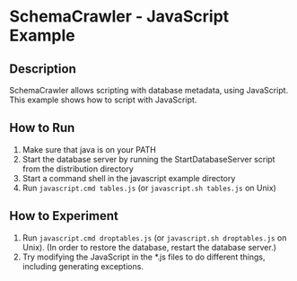 # SchemaCrawler - JavaScript Example

## Description
SchemaCrawler allows scripting with database metadata, using JavaScript. This
example shows how to script with JavaScript.

## How to Run
1. Make sure that java is on your PATH
2. Start the database server by running the StartDatabaseServer script from the distribution directory 
3. Start a command shell in the javascript example directory 
4. Run `javascript.cmd tables.js` (or `javascript.sh tables.js` on Unix) 

## How to Experiment
1. Run `javascript.cmd droptables.js` (or `javascript.sh droptables.js` on Unix). 
   (In order to restore the database, restart the database server.) 
2. Try modifying the JavaScript in the *.js files to do different things, 
   including generating exceptions. 
